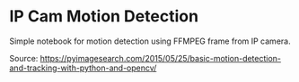 # IP Cam Motion Detection

Simple notebook for motion detection using FFMPEG frame from IP camera.

Source: https://pyimagesearch.com/2015/05/25/basic-motion-detection-and-tracking-with-python-and-opencv/
